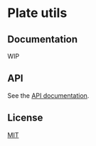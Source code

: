 # Plate utils



## Documentation

WIP

## API

See the [API documentation](https://plate-api.udecode.io/globals.html). 

## License

[MIT](../../LICENSE)
